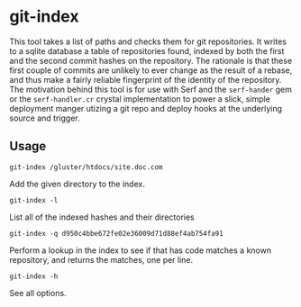 # git-index

This tool takes a list of paths and checks them for git repositories. It writes to a sqlite database a table of repositories found, indexed by both the first and the second commit hashes on the repository. The rationale is that these first couple of commits are unlikely to ever change as the result of a rebase, and thus make a fairly reliable fingerprint of the identity of the repository. The motivation behind this tool is for use with  Serf and the `serf-hander` gem or the `serf-handler.cr` crystal implementation to power a slick, simple deployment manger utizing a git repo and deploy hooks at the underlying source and trigger.

## Usage

```
git-index /gluster/htdocs/site.doc.com
```

Add the given directory to the index.

```
git-index -l
```

List all of the indexed hashes and their directories

```
git-index -q d950c4bbe672fe02e36009d71d88ef4ab754fa91
```

Perform a lookup in the index to see if that has code matches a known repository, and returns the matches, one per line.

```
git-index -h
```

See all options.
